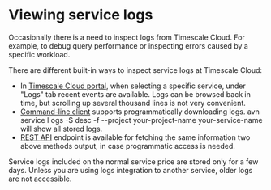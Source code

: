 # Viewing service logs

Occasionally there is a need to inspect logs from Timescale Cloud. For example,
to debug query performance or inspecting errors caused by a specific workload.

There are different built-in ways to inspect service logs at Timescale Cloud:

 * In [Timescale Cloud portal][], when selecting a specific service, under "Logs" tab
recent events are available. Logs can be browsed back in time, but scrolling up
several thousand lines is not very convenient.
 * [Command-line client][] supports programmatically downloading logs. avn service l
ogs -S desc -f --project your-project-name your-service-name will show all stored logs.
 * [REST API][] endpoint is available for fetching the same information two above methods
output, in case programmatic access is needed.

Service logs included on the normal service price are stored only for a few days. Unless you are using logs integration to another service, older logs are not accessible.

[Timescale Cloud portal]: https://portal.timescale.cloud/
[Command-line client]: https://github.com/aiven/aiven-client
[REST API]: https://kb.timescale.cloud/en/articles/2949775-rest-api
